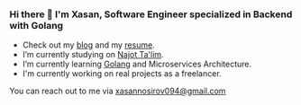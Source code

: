 ### Hi there 👋 I'm Xasan, Software Engineer specialized in Backend with Golang

- Check out my [blog](https://www.linkedin.com/in/xasannosirov) and my [resume](https://flowcv.com/resume/lw7ot34bed).
- I’m currently studying on [Najot Ta'lim](https://najottalim.uz/).
- I’m currently learning [Golang](https://go.dev/) and Microservices Architecture.
- I'm currently working on real projects as a freelancer.

You can reach out to me via xasannosirov094@gmail.com
